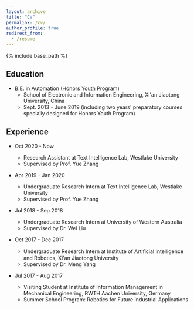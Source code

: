 ```yaml
---
layout: archive
title: "CV"
permalink: /cv/
author_profile: true
redirect_from:
  - /resume
---
```


{% include base_path %}

## Education
* B.E. in Automation ([Honors Youth Program](https://en.wikipedia.org/wiki/Special_Class_for_the_Gifted_Young)) 
  * School of Electronic and Information Engineering, Xi'an Jiaotong University, China
  * Sept. 2013 - June 2019  (including two years' preparatory courses specially designed for Honors Youth Program) 

<!--
Publication
======
To be add...
-->

## Experience
*  Oct 2020 - Now
    * Research Assistant at Text Intelligence Lab, Westlake University
    * Supervised by Prof. Yue Zhang
*  Apr 2019 - Jan 2020
    * Undergraduate Research Intern at Text Intelligence Lab, Westlake University
    * Supervised by Prof. Yue Zhang
*  Jul 2018 - Sep 2018
    * Undergraduate Research Intern at University of Western Australia 
    * Supervised by Dr. Wei Liu
*  Oct 2017 - Dec 2017
    * Undergraduate Research Intern at Institute of Artiﬁcial Intelligence and Robotics, Xi'an Jiaotong University
    * Supervised by Dr. Meng Yang

* Jul 2017 - Aug 2017
    * Visiting Student at Institute of Information Management in Mechanical Engineering, RWTH Aachen University, Germany
    * Summer School Program: Robotics for Future Industrial Applications


<!-- You can find my [CV](https://ringos.github.io/files/Sen_Yang_CV.pdf) here. -->


<!--
Education
======
* B.S. in GitHub, GitHub University, 2012
* M.S. in Jekyll, GitHub University, 2014
* Ph.D in Version Control Theory, GitHub University, 2018 (expected)

Work experience
======
* Summer 2015: Research Assistant
  * Github University
  * Duties included: Tagging issues
  * Supervisor: Professor Git

* Fall 2015: Research Assistant
  * Github University
  * Duties included: Merging pull requests
  * Supervisor: Professor Hub
  
Skills
======
* Skill 1
* Skill 2
  * Sub-skill 2.1
  * Sub-skill 2.2
  * Sub-skill 2.3
* Skill 3

Publications
======
  <ul>{% for post in site.publications %}
    {% include archive-single-cv.html %}
  {% endfor %}</ul>
  
Talks
======
  <ul>{% for post in site.talks %}
    {% include archive-single-talk-cv.html %}
  {% endfor %}</ul>
  
Teaching
======
  <ul>{% for post in site.teaching %}
    {% include archive-single-cv.html %}
  {% endfor %}</ul>
  
Service and leadership
======
* Currently signed in to 43 different slack teams
-->
